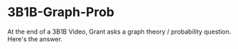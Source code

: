 # 3B1B-Graph-Prob
At the end of a 3B1B Video, Grant asks a graph theory / probability question. Here's the answer.
